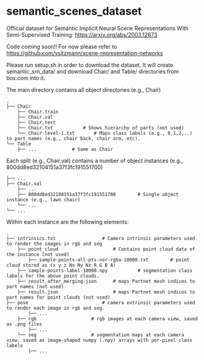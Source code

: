 # semantic_scenes_dataset
Official dataset for Semantic Implicit Neural Scene Representations With Semi-Supervised Training: https://arxiv.org/abs/2003.12673

Code coming soon!! For now please refer to https://github.com/vsitzmann/scene-representation-networks

Please run setup.sh in order to download the dataset. It will create semantic_srn_data/ and download Chair/ and Table/ directories from box.com into it.

The main directory contains all object directories (e.g., Chair) 
	
	.
	├── Chair
		├── Chair.train
		├── Chair.val
		├── Chair.test
		├── Chair.txt			# Shows hierarchy of parts (not used)
		└── Chair-level-1.txt		# Maps class labels (e.g., 0,1,2,..) to part names (e.g., chair back, chair arm, etc).
	└── Table
		├── ...				# Same as Chair
		



Each split (e.g., Chair.val) contains a number of object instances (e.g., 800dd8ed32104151a37f3fc191551700)
	
	├── ...
	├── Chair.val
		├── ...
		├── 800dd8ed32104151a37f3fc191551700 		# Single object instance (e.g., lawn chair)
		└── ...
	└── ...

Within each instance are the following elements:

	.
	├── intrinsics.txt                 # Camera intrinsic parameters used to render the images in rgb and seg
    	├── point_cloud                    # Contains point cloud data of the instance (not used)
    		├── sample-points-all-pts-nor-rgba-10000.txt		# point cloud stored as (x y z Nx Ny Nz R G B A)
		├── sample-points-label-10000.npy			# segmentation class labels for the above point clouds. 
    	├── result_after_merging.json      # maps Partnet mesh indices to part names (not used)
    	├── result.json                    # maps Partnet mesh indices to part names for point clouds (not used)
	├── pose                           # camera extrinsic parameters used to render each image in rgb and seg.
    		├── ...
    	├── rgb			      	   # rgb images at each camera view, saved as .png files
    		├── ...
    	└── seg			           # segmentation maps at each camera view, saved as image-shaped numpy (.npy) arrays with per-pixel class labels
    		├── ...
	
